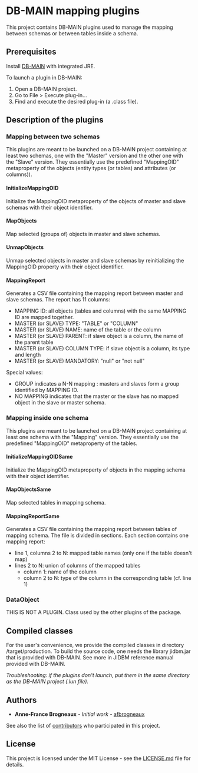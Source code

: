 # DB-MAIN mapping plugins

This project contains DB-MAIN plugins used to manage the mapping between schemas or between tables inside a schema. 

## Prerequisites

Install [DB-MAIN](http://www.rever.eu/en/content/db-main-homepage) with integrated JRE.

To launch a plugin in DB-MAIN:
1. Open a DB-MAIN project.
2. Go to File > Execute plug-in...
3. Find and execute the desired plug-in (a .class file).

## Description of the plugins 

### Mapping between two schemas

This plugins are meant to be launched on a DB-MAIN project containing at least two schemas, one with the "Master" version and the other one with the "Slave" version.
They essentially use the predefined "MappingOID" metaproperty of the objects (entity types (or tables) and attributes (or columns)).

#### InitializeMappingOID

Initialize the MappingOID metaproperty of the objects of master and slave schemas with their object identifier. 

#### MapObjects

Map selected (groups of) objects in master and slave schemas.

#### UnmapObjects

Unmap selected objects in master and slave schemas by reinitializing the MappingOID property with their object identifier.

#### MappingReport

Generates a CSV file containing the mapping report between master and slave schemas. The report has 11 columns: 
* MAPPING ID: all objects (tables and columns) with the same MAPPING ID are mapped together.
* MASTER (or SLAVE) TYPE: "TABLE" or "COLUMN"
* MASTER (or SLAVE) NAME: name of the table or the column
* MASTER (or SLAVE) PARENT: if slave object is a column, the name of the parent table
* MASTER (or SLAVE) COLUMN TYPE: if slave object is a column, its type and length
* MASTER (or SLAVE) MANDATORY: "null" or "not null"

Special values:
* GROUP indicates a N-N mapping : masters and slaves form a group identified by MAPPING ID.
* NO MAPPING indicates that the master or the slave has no mapped object in the slave or master schema.

### Mapping inside one schema

This plugins are meant to be launched on a DB-MAIN project containing at least one schema with the "Mapping" version.
They essentially use the predefined "MappingOID" metaproperty of the tables.

#### InitializeMappingOIDSame

Initialize the MappingOID metaproperty of objects in the mapping schema with their object identifier. 

#### MapObjectsSame

Map selected tables in mapping schema.

#### MappingReportSame

Generates a CSV file containing the mapping report between tables of mapping schema. The file is divided in sections. Each section contains one mapping report:
* line 1, columns 2 to N: mapped table names (only one if the table doesn't map)
* lines 2 to N: union of columns of the mapped tables
    * column 1: name of the column
    * column 2 to N: type of the column in the corresponding table (cf. line 1)

### DataObject

THIS IS NOT A PLUGIN. Class used by the other plugins of the package. 

## Compiled classes

For the user's convenience, we provide the compiled classes in directory /target/production. To build the source code, one needs the library jidbm.jar that is provided with DB-MAIN. See more in JIDBM reference manual provided with DB-MAIN.

_Troubleshooting: if the plugins don't launch, put them in the same directory as the DB-MAIN project (.lun file)._  

## Authors

* **Anne-France Brogneaux** - *Initial work* - [afbrogneaux](https://github.com/afbrogneaux)

See also the list of [contributors](https://github.com/cetic/db-main-plugins/graphs/contributors) who participated in this project.

## License

This project is licensed under the MIT License - see the [LICENSE.md](https://github.com/cetic/db-main-plugins/blob/master/LICENSE) file for details.
